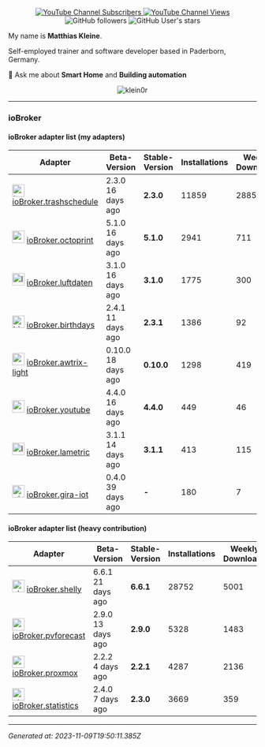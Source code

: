 <p align=center>
  <a href="https://www.youtube.com/c/Hausautomatisierung-com/"><img alt="YouTube Channel Subscribers" src="https://img.shields.io/youtube/channel/subscribers/UCRDCsZvUg75Bibp9qYbHivw?label=haus-automatisierung.com&logo=youtube&style=flat-square"> <img alt="YouTube Channel Views" src="https://img.shields.io/youtube/channel/views/UCRDCsZvUg75Bibp9qYbHivw?logo=youtube&style=flat-square"></a> <img alt="GitHub followers" src="https://img.shields.io/github/followers/klein0r?logo=github&style=flat-square"> <img alt="GitHub User's stars" src="https://img.shields.io/github/stars/klein0r?affiliations=OWNER&logo=github&style=flat-square">
</p>

My name is **Matthias Kleine**.

Self-employed trainer and software developer based in Paderborn, Germany.

💬 Ask me about **Smart Home** and **Building automation**

<p align="center">
  <img src="https://github-readme-stats.vercel.app/api?username=klein0r&show_icons=true&theme=calm" alt="klein0r" />
</p>

----

### ioBroker

#### ioBroker adapter list (my adapters)

| Adapter | Beta-Version | Stable-Version | Installations | Weekly Downloads | Issues |
|---------|--------------|----------------|---------------|------------------|--------|
| <img src="https://raw.githubusercontent.com/klein0r/ioBroker.trashschedule/master/admin/trashschedule.png" alt="trashschedule" width="25" /> [ioBroker.trashschedule](https://github.com/klein0r/ioBroker.trashschedule) | 2.3.0<br />16 days ago | **2.3.0** | 11859 | 2885 | 1 |
| <img src="https://raw.githubusercontent.com/klein0r/ioBroker.octoprint/master/admin/octoprint.png" alt="octoprint" width="25" /> [ioBroker.octoprint](https://github.com/klein0r/ioBroker.octoprint) | 5.1.0<br />16 days ago | **5.1.0** | 2941 | 711 | 9 |
| <img src="https://raw.githubusercontent.com/klein0r/ioBroker.luftdaten/master/admin/luftdaten.png" alt="luftdaten" width="25" /> [ioBroker.luftdaten](https://github.com/klein0r/ioBroker.luftdaten) | 3.1.0<br />16 days ago | **3.1.0** | 1775 | 300 | 1 |
| <img src="https://raw.githubusercontent.com/klein0r/ioBroker.birthdays/master/admin/birthdays.png" alt="birthdays" width="25" /> [ioBroker.birthdays](https://github.com/klein0r/ioBroker.birthdays) | 2.4.1<br />11 days ago | **2.3.1** | 1386 | 92 | 2 |
| <img src="https://raw.githubusercontent.com/klein0r/ioBroker.awtrix-light/master/admin/awtrix-light.png" alt="awtrix-light" width="25" /> [ioBroker.awtrix-light](https://github.com/klein0r/ioBroker.awtrix-light) | 0.10.0<br />18 days ago | **0.10.0** | 1298 | 419 | 9 |
| <img src="https://raw.githubusercontent.com/klein0r/ioBroker.youtube/master/admin/youtube.png" alt="youtube" width="25" /> [ioBroker.youtube](https://github.com/klein0r/ioBroker.youtube) | 4.4.0<br />16 days ago | **4.4.0** | 449 | 46 | 0 |
| <img src="https://raw.githubusercontent.com/klein0r/ioBroker.lametric/master/admin/lametric.png" alt="lametric" width="25" /> [ioBroker.lametric](https://github.com/klein0r/ioBroker.lametric) | 3.1.1<br />14 days ago | **3.1.1** | 413 | 115 | 5 |
| <img src="https://raw.githubusercontent.com/klein0r/ioBroker.gira-iot/master/admin/gira-iot.png" alt="gira-iot" width="25" /> [ioBroker.gira-iot](https://github.com/klein0r/ioBroker.gira-iot) | 0.4.0<br />39 days ago | **-** | 180 | 7 | 5 |

#### ioBroker adapter list (heavy contribution)

| Adapter | Beta-Version | Stable-Version | Installations | Weekly Downloads | Issues |
|---------|--------------|----------------|---------------|------------------|--------|
| <img src="https://raw.githubusercontent.com/iobroker-community-adapters/ioBroker.shelly/master/admin/shelly.png" alt="shelly" width="25" /> [ioBroker.shelly](https://github.com/iobroker-community-adapters/ioBroker.shelly) | 6.6.1<br />21 days ago | **6.6.1** | 28752 | 5001 | 13 |
| <img src="https://raw.githubusercontent.com/iobroker-community-adapters/ioBroker.pvforecast/main/admin/pvforecast.png" alt="pvforecast" width="25" /> [ioBroker.pvforecast](https://github.com/iobroker-community-adapters/ioBroker.pvforecast) | 2.9.0<br />13 days ago | **2.9.0** | 5328 | 1483 | 6 |
| <img src="https://raw.githubusercontent.com/iobroker-community-adapters/ioBroker.proxmox/master/admin/proxmox.png" alt="proxmox" width="25" /> [ioBroker.proxmox](https://github.com/iobroker-community-adapters/ioBroker.proxmox) | 2.2.2<br />4 days ago | **2.2.1** | 4287 | 2136 | 6 |
| <img src="https://raw.githubusercontent.com/iobroker-community-adapters/ioBroker.statistics/master/admin/statistics.png" alt="statistics" width="25" /> [ioBroker.statistics](https://github.com/iobroker-community-adapters/ioBroker.statistics) | 2.4.0<br />7 days ago | **2.3.0** | 3669 | 359 | 2 |

----

*Generated at: 2023-11-09T19:50:11.385Z*
